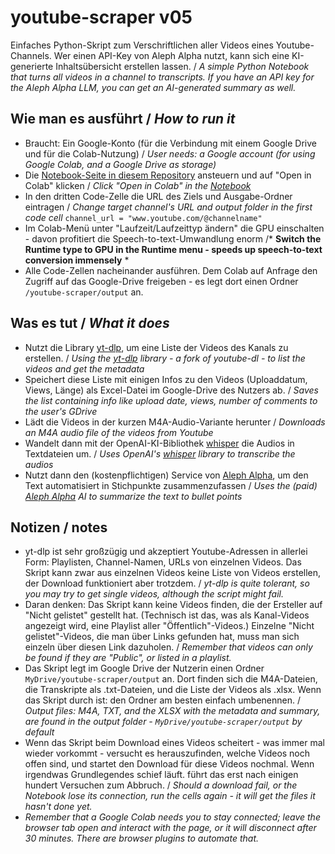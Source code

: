 # youtube-scraper v05

Einfaches Python-Skript zum Verschriftlichen aller Videos eines Youtube-Channels. Wer einen API-Key von Aleph Alpha nutzt, kann sich eine KI-generierte Inhaltsübersicht erstellen lassen. / *A simple Python Notebook that turns all videos in a channel to transcripts. If you have an API key for the Aleph Alpha LLM, you can get an AI-generated summary as well.*

## Wie man es ausführt / *How to run it*

- Braucht: Ein Google-Konto (für die Verbindung mit einem Google Drive und für die Colab-Nutzung) / *User needs: a Google account (for using Google Colab, and a Google Drive as storage)*
- Die [Notebook-Seite in diesem Repository](https://github.com/JanEggers-hr/youtube-scraper/blob/main/youtube_scraper.ipynb) ansteuern und auf "Open in Colab" klicken / *Click "Open in Colab" in the [Notebook](https://github.com/JanEggers-hr/youtube-scraper/blob/main/youtube_scraper.ipynb)*
- In den dritten Code-Zelle die URL des Ziels und Ausgabe-Ordner eintragen / *Change target channel's URL and output folder in the first code cell* ```channel_url = "www.youtube.com/@channelname"```
- Im Colab-Menü unter "Laufzeit/Laufzeittyp ändern" die GPU einschalten - davon profitiert die Speech-to-text-Umwandlung enorm /* **Switch the Runtime type to GPU in the Runtime menu - speeds up speech-to-text conversion immensely** *
- Alle Code-Zellen nacheinander ausführen. Dem Colab auf Anfrage den Zugriff auf das Google-Drive freigeben - es legt dort einen Ordner ```/youtube-scraper/output``` an. 

## Was es tut / *What it does*
- Nutzt die Library [yt-dlp](https://github.com/yt-dlp/yt-dlp), um eine Liste der Videos des Kanals zu erstellen. / *Using the [yt-dlp](https://github.com/yt-dlp/yt-dlp) library - a fork of youtube-dl - to list the videos and get the metadata*
- Speichert diese Liste mit einigen Infos zu den Videos (Uploaddatum, Views, Länge) als Excel-Datei im Google-Drive des Nutzers ab. / *Saves the list containing info like upload date, views, number of comments to the user's GDrive*
- Lädt die Videos in der kurzen M4A-Audio-Variante herunter / *Downloads an M4A audio file of the videos from Youtube*
- Wandelt dann mit der OpenAI-KI-Bibliothek [whisper](https://github.com/openai/whisper) die Audios in Textdateien um. / *Uses OpenAI's [whisper](https://github.com/openai/whisper) library to transcribe the audios*
- Nutzt dann den (kostenpflichtigen) Service von [Aleph Alpha](https://www.aleph-alpha.com/luminous), um den Text automatisiert in Stichpunkte zusammenzufassen / *Uses the (paid) [Aleph Alpha](https://www.aleph-alpha.com/luminous) AI to summarize the text to bullet points*

## Notizen / notes

- yt-dlp ist sehr großzügig und akzeptiert Youtube-Adressen in allerlei Form: Playlisten, Channel-Namen, URLs von einzelnen Videos. Das Skript kann zwar aus einzelnen Videos keine Liste von Videos erstellen, der Download funktioniert aber trotzdem. / *yt-dlp is quite tolerant, so you may try to get single videos, although the script might fail.*
- Daran denken: Das Skript kann keine Videos finden, die der Ersteller auf "Nicht gelistet" gestellt hat. (Technisch ist das, was als Kanal-Videos angezeigt wird, eine Playlist aller "Öffentlich"-Videos.) Einzelne "Nicht gelistet"-Videos, die man über Links gefunden hat, muss man sich einzeln über diesen Link dazuholen. / *Remember that videos can only be found if they are "Public", or listed in a playlist.*
- Das Skript legt im Google Drive der Nutzerin einen Ordner ```MyDrive/youtube-scraper/output``` an. Dort finden sich die M4A-Dateien, die Transkripte als .txt-Dateien, und die Liste der Videos als .xlsx. Wenn das Skript durch ist: den Ordner am besten einfach umbenennen. / *Output files: M4A, TXT, and the XLSX with the metadata and summary, are found in the output folder - ```MyDrive/youtube-scraper/output``` by default*
- Wenn das Skript beim Download eines Videos scheitert - was immer mal wieder vorkommt - versucht es herauszufinden, welche Videos noch offen sind, und startet den Download für diese Videos nochmal. Wenn irgendwas Grundlegendes schief läuft. führt das erst nach einigen hundert Versuchen zum Abbruch. / *Should a download fail, or the Notebook lose its connection, run the cells again - it will get the files it hasn't done yet.*
- *Remember that a Google Colab needs you to stay connected; leave the browser tab open and interact with the page, or it will disconnect after 30 minutes. There are browser plugins to automate that.*
